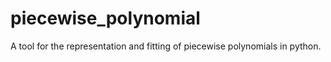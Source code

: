 piecewise_polynomial
====================

A tool for the representation and fitting of piecewise polynomials in python.
